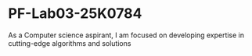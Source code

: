 # PF-Lab03-25K0784
As a Computer science aspirant, I am focused on developing expertise in cutting-edge algorithms and solutions
